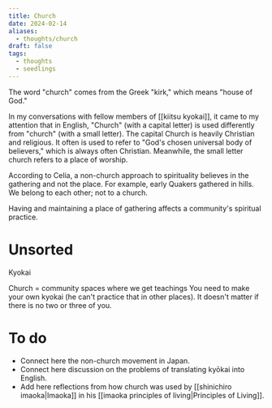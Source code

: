 ```yaml
---
title: Church
date: 2024-02-14
aliases:
  - thoughts/church
draft: false
tags:
  - thoughts
  - seedlings
---
```

The word "church" comes from the Greek "kirk," which means "house of God."

In my conversations with fellow members of [[kiitsu kyokai]], it came to my attention that in English, "Church" (with a capital letter) is used differently from "church" (with a small letter). The capital Church is heavily Christian and religious. It often is used to refer to "God's chosen universal body of believers," which is always often Christian. Meanwhile, the small letter church refers to a place of worship.

According to Celia, a non-church approach to spirituality believes in the gathering and not the place. For example, early Quakers gathered in hills. We belong to each other; not to a church.

Having and maintaining a place of gathering affects a community's spiritual practice.

# Unsorted

Kyokai

Church = community spaces where we get teachings
You need to make your own kyokai (he can't practice that in other places). It doesn't matter if there is no two or three of you.

# To do

- Connect here the non-church movement in Japan.
- Connect here discussion on the problems of translating kyōkai into English.
- Add here reflections from how church was used by [[shinichiro imaoka|Imaoka]] in his [[imaoka principles of living|Principles of Living]].